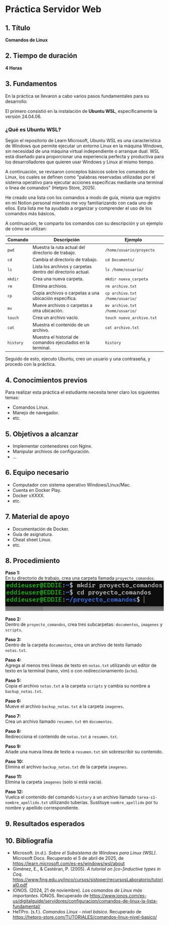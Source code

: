 # Práctica Servidor Web

## 1. Título

**Comandos de Linux**

## 2. Tiempo de duración

**4 Horas**

## 3. Fundamentos

En la práctica se llevaron a cabo varios pasos fundamentales para su desarrollo:

El primero consistió en la instalación de **Ubuntu WSL**, específicamente la versión 24.04.06.

### ¿Qué es Ubuntu WSL?

Según el repositorio de Learn Microsoft, Ubuntu WSL es una característica de Windows que permite ejecutar un entorno Linux en la máquina Windows, sin necesidad de una máquina virtual independiente o arranque dual. WSL está diseñado para proporcionar una experiencia perfecta y productiva para los desarrolladores que quieren usar Windows y Linux al mismo tiempo.

A continuación, se revisaron conceptos básicos sobre los comandos de Linux, los cuales se definen como "palabras reservadas utilizadas por el sistema operativo para ejecutar acciones específicas mediante una terminal o línea de comandos" (Hetpro Store, 2025).

He creado una lista con los comandos a modo de guía, misma que registro en mi Notion personal mientras me voy familiarizando con cada uno de ellos. Esta lista me ha ayudado a organizar y comprender el uso de los comandos más básicos.

A continuación, te comparto los comandos con su descripción y un ejemplo de cómo se utilizan:

| Comando  | Descripción                                                  | Ejemplo                          |
|----------|--------------------------------------------------------------|----------------------------------|
| `pwd`    | Muestra la ruta actual del directorio de trabajo.           | `/home/usuario/proyecto`        |
| `cd`     | Cambia el directorio de trabajo.                            | `cd Documents/`                 |
| `ls`     | Lista los archivos y carpetas dentro del directorio actual. | `ls /home/usuario/`             |
| `mkdir`  | Crea una nueva carpeta.                                     | `mkdir nueva_carpeta`           |
| `rm`     | Elimina archivos.                                           | `rm archivo.txt`                |
| `cp`     | Copia archivos o carpetas a una ubicación específica.       | `cp archivo.txt /home/usuario/` |
| `mv`     | Mueve archivos o carpetas a otra ubicación.                 | `mv archivo.txt /home/usuario/` |
| `touch`  | Crea un archivo vacío.                                      | `touch nuevo_archivo.txt`       |
| `cat`    | Muestra el contenido de un archivo.                         | `cat archivo.txt`               |
| `history`| Muestra el historial de comandos ejecutados en la terminal. | `history`                        |

Seguido de esto, ejecuto Ubuntu, creo un usuario y una contraseña, y procedo con la práctica.
## 4. Conocimientos previos

Para realizar esta práctica el estudiante necesita tener claro los siguientes temas:

- Comandos Linux.
- Manejo de navegador.
- etc.

## 5. Objetivos a alcanzar

- Implementar contenedores con Nginx.
- Manipular archivos de configuración.
- ...

## 6. Equipo necesario

- Computador con sistema operativo Windows/Linux/Mac.
- Cuenta en Docker Play.
- Docker vXXXX.
- etc.

## 7. Material de apoyo

- Documentación de Docker.
- Guía de asignatura.
- Cheat sheet Linux.
- etc.
  
## 8. Procedimiento

**Paso 1:**  
En tu directorio de trabajo, crea una carpeta llamada `proyecto_comandos`.
![Descripción de la imagen](https://github.com/Edissonfierro/Comandoslinux/blob/main/1.jpg?raw=true)



**Paso 2:**  
Dentro de `proyecto_comandos`, crea tres subcarpetas: `documentos`, `imagenes` y `scripts`.

**Paso 3:**  
Dentro de la carpeta `documentos`, crea un archivo de texto llamado `notas.txt`.

**Paso 4:**  
Agrega al menos tres líneas de texto en `notas.txt` utilizando un editor de texto en la terminal (nano, vim) o con redireccionamiento (`echo`).

**Paso 5:**  
Copia el archivo `notas.txt` a la carpeta `scripts` y cambia su nombre a `backup_notas.txt`.

**Paso 6:**  
Mueve el archivo `backup_notas.txt` a la carpeta `imagenes`.

**Paso 7:**  
Crea un archivo llamado `resumen.txt` en `documentos`.

**Paso 8:**  
Redirecciona el contenido de `notas.txt` a `resumen.txt`.

**Paso 9:**  
Añade una nueva línea de texto a `resumen.txt` sin sobrescribir su contenido.

**Paso 10:**  
Elimina el archivo `backup_notas.txt` de la carpeta `imagenes`.

**Paso 11:**  
Elimina la carpeta `imagenes` (solo si está vacía).

**Paso 12:**  
Vuelca el contenido del comando `history` a un archivo llamado `tarea-s1-nombre_apellido.txt` utilizando tuberías. Sustituye `nombre_apellido` por tu nombre y apellido correspondiente.

## 9. Resultados esperados



## 10. Bibliografía

- Microsoft. (n.d.). *Sobre el Subsistema de Windows para Linux (WSL)*. Microsoft Docs. Recuperado el 5 de abril de 2025, de https://learn.microsoft.com/es-es/windows/wsl/about
- Giménez, E., & Castéran, P. (2005). *A tutorial on [co-]inductive types in Coq*. https://www.fing.edu.uy/inco/cursos/sistoper/recursosLaboratorio/tutorial0.pdf
- IONOS. (2024, 21 de noviembre). *Los comandos de Linux más importantes*. IONOS. Recuperado de https://www.ionos.com/es-us/digitalguide/servidores/configuracion/comandos-de-linux-la-lista-fundamental/
- HeTPro. (s.f.). *Comandos Linux - nivel básico*. Recuperado de https://hetpro-store.com/TUTORIALES/comandos-linux-nivel-basico/
